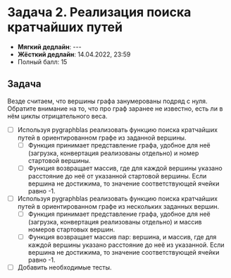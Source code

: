 # Задача 2. Реализация поиска кратчайших путей

* **Мягкий дедлайн**: ---
* **Жёсткий дедлайн**: 14.04.2022, 23:59
* Полный балл: 15

## Задача

Везде считаем, что вершины графа занумерованы подряд с нуля.
Обратите внимание на то, что про граф заранее не известно, есть ли в нём циклы отрицательного веса.

- [ ] Используя pygraphblas реализовать функцию поиска кратчайших путей в ориентированном графе из заданной вершины. 
  - [ ] Функция принимает представление графа, удобное для неё (загрузка, конвертация реализованы отдельно) и номер стартовой вершины.
  - [ ] Функция возвращает массив, где для каждой вершины указано расстояние до неё от указанной стартовой вершины. Если вершина не достижима, то значение соответствующей ячейки равно -1.
- [ ] Используя pygraphblas реализовать функцию поиска кратчайших путей в ориентированном графе из нескольких заданных вершин.
  - [ ] Функция принимает представление графа, удобное для неё (загрузка, конвертация реализованы отдельно) и массив номеров стартовых вершин.
  - [ ] Функция возвращает массив пар: вершина, и массив, где для каждой вершины указано расстояние до неё из указанной. Если вершина не достижима, то значение соответствующей ячейки равно -1.
- [ ] Добавить необходимые тесты.
